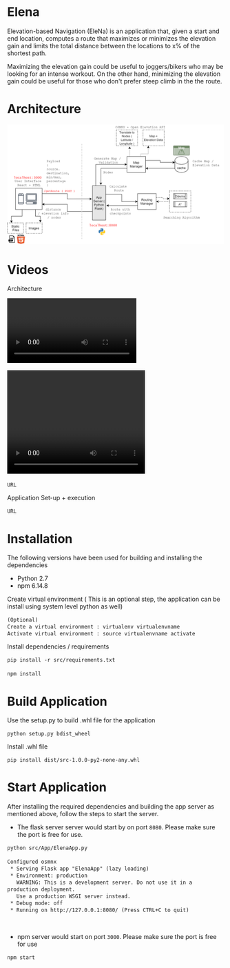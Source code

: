 # Elena

Elevation-based Navigation (EleNa) is an application that, given a start and end location, computes a route that maximizes or minimizes the elevation gain and limits the total distance between the locations to x% of the shortest path. 

Maximizing the elevation gain could be useful to joggers/bikers who may be looking for an intense workout. On the other hand, minimizing the elevation gain could be useful for those who don't prefer steep climb in the the route.



# Architecture
![Alt text](files/FinalArchitecture.png?raw=true "Elena")

# Videos
Architecture  

![Click](files/Elena_Architecture_DemoUI.mp4)

<video width="320" height="240" controls>
	<source src="files/Elena_Architecture_DemoUI.mp4" type="video/mp4">
</video>

```
URL
```

Application Set-up + execution 

```
URL
```

# Installation
The following versions have been used for building and installing the dependencies
* Python 2.7
* npm 6.14.8


Create virtual environment ( This is an optional step, the application can be install using system level python as well)

```
(Optional)
Create a virtual environment : virtualenv virtualenvname
Activate virtual environment : source virtualenvname activate
```
Install dependencies / requirements 

```
pip install -r src/requirements.txt

npm install
```

# Build Application

Use the setup.py to build .whl file for the application

```
python setup.py bdist_wheel
```
Install .whl file

```
pip install dist/src-1.0.0-py2-none-any.whl
```

# Start Application

After installing the required dependencies and building the app server as mentioned above, follow the steps to start the server.


* The flask server server would start by on port ``8080``. Please make sure the port is free for use.



```
python src/App/ElenaApp.py

Configured osmnx
 * Serving Flask app "ElenaApp" (lazy loading)
 * Environment: production
   WARNING: This is a development server. Do not use it in a production deployment.
   Use a production WSGI server instead.
 * Debug mode: off
 * Running on http://127.0.0.1:8080/ (Press CTRL+C to quit)



```
* npm server would start on port ``3000``. Please make sure the port is free for use

```
npm start
```
